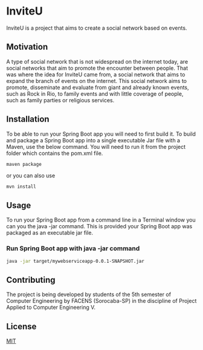 # InviteU

InviteU is a project that aims to create a social network based on events.

## Motivation

A type of social network that is not widespread on the internet today, are social networks that aim to promote the encounter between people. That was where the idea for InviteU came from, a social network that aims to expand the branch of events on the internet.
This social network aims to promote, disseminate and evaluate from giant and already known events, such as Rock in Rio, to family events and with little coverage of people, such as family parties or religious services.

## Installation

To be able to run your Spring Boot app you will need to first build it. To build and package a Spring Boot app into a single executable Jar file with a Maven, use the below command. You will need to run it from the project folder which contains the pom.xml file.

```bash
maven package
```
or you can also use
```
mvn install
```

## Usage

To run your Spring Boot app from a command line in a Terminal window you can you the java -jar command. This is provided your Spring Boot app was packaged as an executable jar file.

### Run Spring Boot app with java -jar command

```bash
java -jar target/mywebserviceapp-0.0.1-SNAPSHOT.jar
```

## Contributing

The project is being developed by students of the 5th semester of Computer Engineering by FACENS (Sorocaba-SP) in the discipline of Project Applied to Computer Engineering V.

## License
[MIT](https://choosealicense.com/licenses/mit/)

